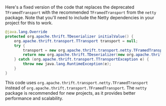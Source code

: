Here's a fixed version of the code that replaces the deprecated `TFramedTransport` with the recommended `TFramedTransport` from the `netty` package. Note that you'll need to include the Netty dependencies in your project for this to work.

```java
@java.lang.Override
protected org.apache.thrift.TDeserializer initialValue() {
    org.apache.thrift.transport.TTransport transport = null;
    try {
        transport = new org.apache.thrift.transport.netty.TFramedTransport(new org.apache.thrift.transport.TSocket("localhost", 9090));
        return new org.apache.thrift.TDeserializer(new org.apache.thrift.protocol.TCompactProtocol.Factory(), transport);
    } catch (org.apache.thrift.transport.TTransportException e) {
        throw new java.lang.RuntimeException(e);
    }
}
```

This code uses `org.apache.thrift.transport.netty.TFramedTransport` instead of `org.apache.thrift.transport.TFramedTransport`. The `netty` package is recommended for new projects, as it provides better performance and scalability.